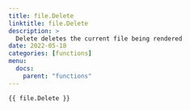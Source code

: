 ```yaml
---
title: file.Delete
linktitle: file.Delete
description: >
  Delete deletes the current file being rendered
date: 2022-05-18
categories: [functions]
menu:
  docs:
    parent: "functions"
---
```



```go-text-template
{{ file.Delete }}
```


